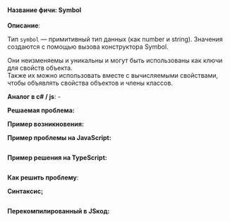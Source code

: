 #### **Название фичи: Symbol**

**Описание**:

Тип `symbol` — примитивный тип данных \(как number и string\). Значения создаются с помощью вызова конструктора Symbol.

Они неизменяемы и уникальны и могут быть использованы как ключи для свойств объекта.  
Также их можно использовать вместе с вычисляемыми свойствами, чтобы объявлять свойства объектов и члены классов.

**Аналог в c\# / js**: -

**Решаемая проблема:**

**Пример возникновения:**

**Пример проблемы на JavaScript:**

```js

```

**Пример решения на TypeScript:**

```js

```

**Как решить проблему**:

**Синтаксис**[**:**](https://citifox.ru/event/adidas-dance-battle/)

```js

```

**Перекомпилированный в JSкод:**

```js

```



